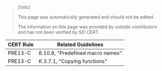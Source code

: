 > [!info]  
>
> This page was automatically generated and should not be edited.
>
> The information on this page was provided by outside contributors and has not been verified by SEI CERT.


| CERT Rule | Related Guidelines |
| ----|----|
| PRE13-C | 6.10.8, "Predefined macro names" |
| PRE13-C | K.3.7.1, "Copying functions" |


